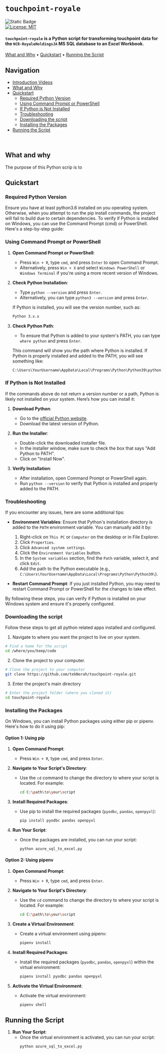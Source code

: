 # `touchpoint-royale`

![Static Badge](https://img.shields.io/badge/goal-Transform_MS_SQL_Data_to_Excel-purple)
<br />
[![License: MIT](https://img.shields.io/badge/License-MIT-green.svg)](https://opensource.org/licenses/MIT)

<p class="align center">
<h4><code>touchpoint-royale</code> is a Python script for transforming touchpoint data for the <code>NCR-RoyaleHoldingsJA</code> MS SQL database to an Excel Workbook.</h4>
</p>

[What and Why](#what-and-why) •
[Quickstart](#quickstart) •
[Running the Script](#running-the-script)

</div>

## Navigation

- [Introduction Videos](#introduction-videos)
- [What and Why](#what-and-why)
- [Quickstart](#quickstart)
  - [Required Python Version](#required-python-version-)
  - [Using Command Prompt or PowerShell](#using-command-prompt-or-powershell)
  - [If Python is Not Installed](#if-python-is-not-installed)
  - [Troubleshooting](#troubleshooting)
  - [Downloading the script](#downloading-the-script)
  - [Installing the Packages](#installing-the-packages)
- [Running the Script](#running-the-script)

<br />

## What and why

The purpose of this Python scrip is to 

## Quickstart

### Required Python Version 
Ensure you have at least python3.6 installed on you operating system. Otherwise, when you attempt to run the pip install commands, the project will fail to build due to certain dependencies. 
To verify if Python is installed on Windows, you can use the Command Prompt (cmd) or PowerShell. Here's a step-by-step guide:

### Using Command Prompt or PowerShell

1. **Open Command Prompt or PowerShell**:
   - Press `Win + R`, type `cmd`, and press `Enter` to open Command Prompt.
   - Alternatively, press `Win + X` and select `Windows PowerShell` or `Windows Terminal` if you're using a more recent version of Windows.

2. **Check Python Installation**:
   - Type `python --version` and press `Enter`.
   - Alternatively, you can type `python3 --version` and press `Enter`.

   If Python is installed, you will see the version number, such as:

   ```sh
   Python 3.x.x
   ```

3. **Check Python Path**:
   - To ensure that Python is added to your system's PATH, you can type `where python` and press `Enter`.

   This command will show you the path where Python is installed. If Python is properly installed and added to the PATH, you will see something like:

   ```sh
   C:\Users\YourUsername\AppData\Local\Programs\Python\Python39\python.exe
   ```

### If Python is Not Installed

If the commands above do not return a version number or a path, Python is likely not installed on your system. Here’s how you can install it:

1. **Download Python**:
   - Go to the [official Python website](https://www.python.org/downloads/).
   - Download the latest version of Python.

2. **Run the Installer**:
   - Double-click the downloaded installer file.
   - In the installer window, make sure to check the box that says "Add Python to PATH".
   - Click on "Install Now".

3. **Verify Installation**:
   - After installation, open Command Prompt or PowerShell again.
   - Run `python --version` to verify that Python is installed and properly added to the PATH.

### Troubleshooting

If you encounter any issues, here are some additional tips:

- **Environment Variables**: Ensure that Python's installation directory is added to the `PATH` environment variable. You can manually add it by:
  1. Right-click on `This PC` or `Computer` on the desktop or in File Explorer.
  2. Click `Properties`.
  3. Click `Advanced system settings`.
  4. Click the `Environment Variables` button.
  5. In the `System variables` section, find the `Path` variable, select it, and click `Edit`.
  6. Add the path to the Python executable (e.g., `C:\Users\YourUsername\AppData\Local\Programs\Python\Python39\`).

- **Restart Command Prompt**: If you just installed Python, you may need to restart Command Prompt or PowerShell for the changes to take effect.

By following these steps, you can verify if Python is installed on your Windows system and ensure it's properly configured.

### Downloading the script

Follow these steps to get all python related apps installed and configured.

1. Navigate to where you want the project to live on your system.

```sh
# Find a home for the script
cd /where/you/keep/code
```

2. Clone the project to your computer.

```sh
# Clone the project to your computer
git clone https://github.com/tekNorah/touchpoint-royale.git
```

3. Enter the project's main directory

```sh
# Enter the project folder (where you cloned it)
cd touchpoint-royale
```

### Installing the Packages

On Windows, you can install Python packages using either pip or pipenv. Here's how to do it using pip:

#### Option 1: Using pip

1. **Open Command Prompt**:
   - Press `Win + R`, type `cmd`, and press `Enter`.

2. **Navigate to Your Script's Directory**:
   - Use the `cd` command to change the directory to where your script is located. For example:
     ```sh
     cd C:\path\to\your\script
     ```

3. **Install Required Packages**:
   - Use pip to install the required packages (`pyodbc`, `pandas`, `openpyxl`):
     ```sh
     pip install pyodbc pandas openpyxl
     ```

4. **Run Your Script**:
   - Once the packages are installed, you can run your script:
     ```sh
     python azure_sql_to_excel.py
     ```

#### Option 2: Using pipenv

1. **Open Command Prompt**:
   - Press `Win + R`, type `cmd`, and press `Enter`.

2. **Navigate to Your Script's Directory**:
   - Use the `cd` command to change the directory to where your script is located. For example:
     ```sh
     cd C:\path\to\your\script
     ```

3. **Create a Virtual Environment**:
   - Create a virtual environment using pipenv:
     ```sh
     pipenv install
     ```

4. **Install Required Packages**:
   - Install the required packages (`pyodbc`, `pandas`, `openpyxl`) within the virtual environment:
     ```sh
     pipenv install pyodbc pandas openpyxl
     ```

5. **Activate the Virtual Environment**:
   - Activate the virtual environment:
     ```sh
     pipenv shell
     ```

## Running the Script
1. **Run Your Script**:
   - Once the virtual environment is activated, you can run your script:
     ```sh
     python azure_sql_to_excel.py
     ```
